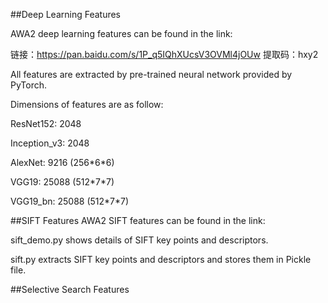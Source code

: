 ##Deep Learning Features

AWA2 deep learning features can be found in the link:

链接：https://pan.baidu.com/s/1P_q5IQhXUcsV3OVMl4jOUw 
提取码：hxy2 

All features are extracted by pre-trained neural network provided by PyTorch.

Dimensions of features are as follow:

ResNet152: 2048

Inception_v3: 2048

AlexNet: 9216 (256\*6\*6)

VGG19: 25088 (512\*7\*7)

VGG19_bn: 25088 (512\*7\*7)


##SIFT Features
AWA2 SIFT features can be found in the link:


sift_demo.py shows details of SIFT key points and descriptors.

sift.py extracts SIFT key points and descriptors and stores them in Pickle file.


##Selective Search Features





